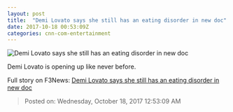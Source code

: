 ```yaml
---
layout: post
title:  "Demi Lovato says she still has an eating disorder in new doc"
date: 2017-10-18 00:53:09Z
categories: cnn-com-entertainment
---
```


![Demi Lovato says she still has an eating disorder in new doc](http://cdn.cnn.com/cnnnext/dam/assets/160121222923-demi-lovato-super-tease.jpg)

Demi Lovato is opening up like never before.


Full story on F3News: [Demi Lovato says she still has an eating disorder in new doc](http://www.f3nws.com/n/bdaqPC)

> Posted on: Wednesday, October 18, 2017 12:53:09 AM
